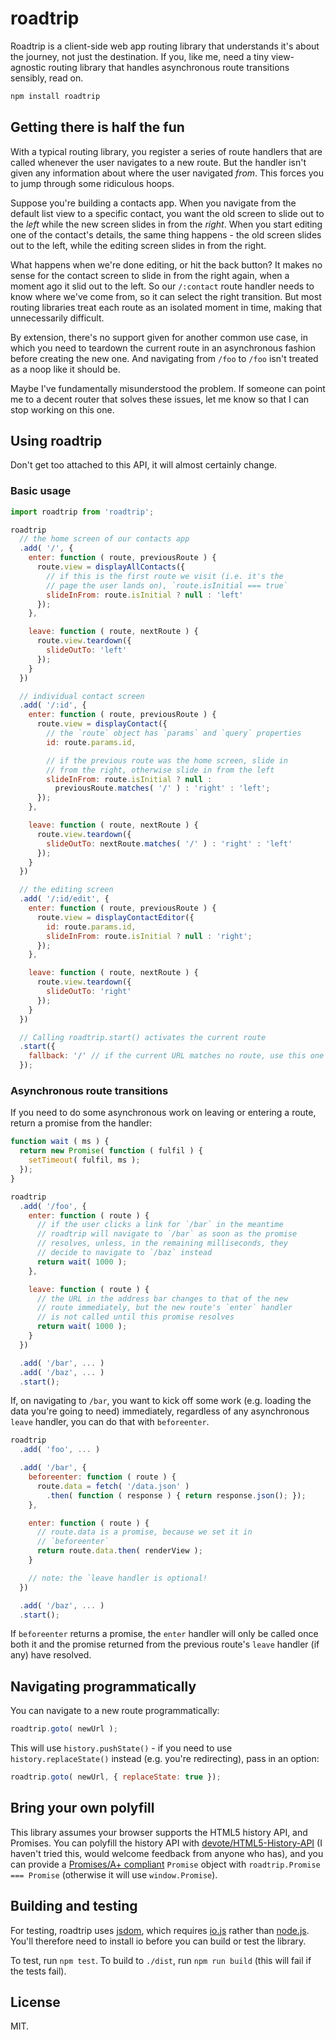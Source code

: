 # roadtrip

Roadtrip is a client-side web app routing library that understands it's about the journey, not just the destination. If you, like me, need a tiny view-agnostic routing library that handles asynchronous route transitions sensibly, read on.

```bash
npm install roadtrip
```


## Getting there is half the fun

With a typical routing library, you register a series of route handlers that are called whenever the user navigates to a new route. But the handler isn't given any information about where the user navigated *from*. This forces you to jump through some ridiculous hoops.

Suppose you're building a contacts app. When you navigate from the default list view to a specific contact, you want the old screen to slide out to the *left* while the new screen slides in from the *right*. When you start editing one of the contact's details, the same thing happens - the old screen slides out to the left, while the editing screen slides in from the right.

What happens when we're done editing, or hit the back button? It makes no sense for the contact screen to slide in from the right again, when a moment ago it slid out to the left. So our `/:contact` route handler needs to know where we've come from, so it can select the right transition. But most routing libraries treat each route as an isolated moment in time, making that unnecessarily difficult.

By extension, there's no support given for another common use case, in which you need to teardown the current route in an asynchronous fashion before creating the new one. And navigating from `/foo` to `/foo` isn't treated as a noop like it should be.

Maybe I've fundamentally misunderstood the problem. If someone can point me to a decent router that solves these issues, let me know so that I can stop working on this one.


## Using roadtrip

Don't get too attached to this API, it will almost certainly change.


### Basic usage

```js
import roadtrip from 'roadtrip';

roadtrip
  // the home screen of our contacts app
  .add( '/', {
    enter: function ( route, previousRoute ) {
      route.view = displayAllContacts({
      	// if this is the first route we visit (i.e. it's the
      	// page the user lands on), `route.isInitial === true`
      	slideInFrom: route.isInitial ? null : 'left'
      });
    },

    leave: function ( route, nextRoute ) {
      route.view.teardown({
      	slideOutTo: 'left'
      });
    }
  })

  // individual contact screen
  .add( '/:id', {
    enter: function ( route, previousRoute ) {
      route.view = displayContact({
      	// the `route` object has `params` and `query` properties
      	id: route.params.id,

      	// if the previous route was the home screen, slide in
      	// from the right, otherwise slide in from the left
      	slideInFrom: route.isInitial ? null :
      	  previousRoute.matches( '/' ) : 'right' : 'left';
      });
    },

    leave: function ( route, nextRoute ) {
      route.view.teardown({
      	slideOutTo: nextRoute.matches( '/' ) : 'right' : 'left'
      });
    }
  })

  // the editing screen
  .add( '/:id/edit', {
    enter: function ( route, previousRoute ) {
      route.view = displayContactEditor({
      	id: route.params.id,
        slideInFrom: route.isInitial ? null : 'right';
      });
    },

    leave: function ( route, nextRoute ) {
      route.view.teardown({
      	slideOutTo: 'right'
      });
    }
  })

  // Calling roadtrip.start() activates the current route
  .start({
    fallback: '/' // if the current URL matches no route, use this one
  });
```

### Asynchronous route transitions

If you need to do some asynchronous work on leaving or entering a route, return a promise from the handler:

```js
function wait ( ms ) {
  return new Promise( function ( fulfil ) {
    setTimeout( fulfil, ms );
  });
}

roadtrip
  .add( '/foo', {
    enter: function ( route ) {
      // if the user clicks a link for `/bar` in the meantime
      // roadtrip will navigate to `/bar` as soon as the promise
      // resolves, unless, in the remaining milliseconds, they
      // decide to navigate to `/baz` instead
      return wait( 1000 );
    },

    leave: function ( route ) {
      // the URL in the address bar changes to that of the new
      // route immediately, but the new route's `enter` handler
      // is not called until this promise resolves
      return wait( 1000 );
    }
  })

  .add( '/bar', ... )
  .add( '/baz', ... )
  .start();
```

If, on navigating to `/bar`, you want to kick off some work (e.g. loading the data you're going to need) immediately, regardless of any asynchronous `leave` handler, you can do that with `beforeenter`.

```js
roadtrip
  .add( 'foo', ... )

  .add( '/bar', {
    beforeenter: function ( route ) {
      route.data = fetch( '/data.json' )
        .then( function ( response ) { return response.json(); });
    },

    enter: function ( route ) {
      // route.data is a promise, because we set it in
      // `beforeenter`
      return route.data.then( renderView );
    }

    // note: the `leave handler is optional!
  })

  .add( '/baz', ... )
  .start();
```

If `beforeenter` returns a promise, the `enter` handler will only be called once both it and the promise returned from the previous route's `leave` handler (if any) have resolved.

## Navigating programmatically

You can navigate to a new route programmatically:

```js
roadtrip.goto( newUrl );
```

This will use `history.pushState()` - if you need to use `history.replaceState()` instead (e.g. you're redirecting), pass in an option:

```js
roadtrip.goto( newUrl, { replaceState: true });
```


## Bring your own polyfill

This library assumes your browser supports the HTML5 history API, and Promises. You can polyfill the history API with [devote/HTML5-History-API](https://github.com/devote/HTML5-History-API) (I haven't tried this, would welcome feedback from anyone who has), and you can provide a [Promises/A+ compliant](https://promisesaplus.com/) `Promise` object with `roadtrip.Promise === Promise` (otherwise it will use `window.Promise`).


## Building and testing

For testing, roadtrip uses [jsdom](https://github.com/tmpvar/jsdom), which requires [io.js](https://iojs.org/en/index.html) rather than [node.js](https://nodejs.org/). You'll therefore need to install io before you can build or test the library.

To test, run `npm test`. To build to `./dist`, run `npm run build` (this will fail if the tests fail).



## License

MIT.
